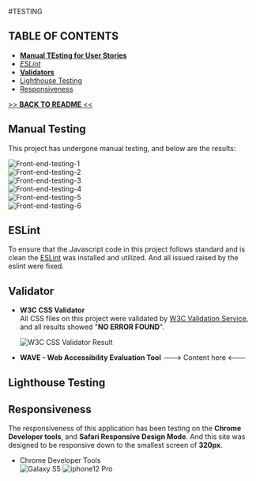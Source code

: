 #TESTING

## TABLE OF CONTENTS
* [**Manual TEsting for User Stories**](#manual-testing)
* [*ESLint*](#eslint)
* [**Validators**](#validators)
* [Lighthouse Testing](#lighthouse-testing)
* [Responsiveness](#responsiveness)


[>> **BACK TO README** <<](https://github.com/marked-gil/tasks-master-react#readme)

## Manual Testing
This project has undergone manual testing, and below are the results:

![Front-end-testing-1](readme/manual-testing/front-end-testing-1.png)   
![Front-end-testing-2](readme/manual-testing/front-end-testing-2.png)   
![Front-end-testing-3](readme/manual-testing/front-end-testing-3.png)   
![Front-end-testing-4](readme/manual-testing/front-end-testing-4.png)   
![Front-end-testing-5](readme/manual-testing/front-end-testing-5.png)   
![Front-end-testing-6](readme/manual-testing/front-end-testing-6.png)   


## ESLint
To ensure that the Javascript code in this project follows standard and is clean the [ESLint](https://eslint.org/) was installed and utilized. And all issued raised by the eslint were fixed.


## Validator 

* **W3C CSS Validator**   
All CSS files on this project were validated by [W3C Validation Service](https://jigsaw.w3.org/css-validator/), and all results showed "**NO ERROR FOUND**".

  ![W3C CSS Validator Result](readme/others/css_validator.png)

* **WAVE - Web Accessibility Evaluation Tool**
---> Content here <---

## Lighthouse Testing

## Responsiveness

The responsiveness of this application has been testing on the **Chrome Developer tools**, and **Safari Responsive Design Mode**. And this site was designed to be responsive down to the smallest screen of **320px**.
* Chrome Developer Tools    
  ![Galaxy S5](readme/responsiveness/chrome-galaxyS5.png)
  ![iphone12 Pro](readme/responsiveness/chrome-iphone12pro.png)